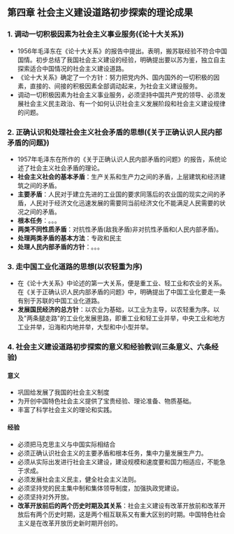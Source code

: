 ## 第四章 社会主义建设道路初步探索的理论成果
### 1. 调动一切积极因素为社会主义事业服务(《论十大关系》)
- 1956年毛泽东在《论十大关系》的报告中提出。表明，搬苏联经验不符合中国国情。初步总结了我国社会主义建设的经验，明确提出要以苏为鉴，独立自主探索适合中国情况的社会主义建设道路。
- 《论十大关系》确定了一个方针：努力把党内外、国内国外的一切积极的因素，直接的、间接的积极因素全部调动起来，为社会主义建设服务。
- 调动一切积极因素为社会主义事业服务，必须坚持中国共产党的领导、必须发展社会主义民主政治、有一个如何认识社会主义发展阶段和社会主义建设规律的问题。

### 2. 正确认识和处理社会主义社会矛盾的思想(《关于正确认识人民内部矛盾的问题》)
- 1957年毛泽东在所作的《关于正确认识人民内部矛盾的问题》的报告，系统论述了社会主义社会矛盾的理论。
- **社会主义社会的基本矛盾**：生产关系和生产力之间的矛盾，上层建筑和经济建筑之间的矛盾。
- **主要矛盾**：人民对于建立先进的工业国的要求同落后的农业国的现实之间的矛盾，人民对于经济文化迅速发展的需要同当前经济文化不能满足人民需要的状况之间的矛盾。
- **根本任务**：。。。
- **两类不同性质矛盾**：对抗性矛盾(敌我矛盾)非对抗性矛盾和(人民内部矛盾)。
- **处理两类矛盾的基本方法**：专政和民主
- **处理人民内部矛盾的方针**：。。。

### 3. 走中国工业化道路的思想(以农轻重为序)
- 在《论十大关系》中论述的第一大关系，便是重工业、轻工业和农业的关系。在《关于正确认识人民内部矛盾的问题》中，明确提出了中国工业化要走一条有别于苏联的中国工业化道路。
- **发展国民经济的总方针**：以农业为基础，以工业为主导，以农轻重为序。以及"两条腿走路"的工业化发展思路，即重工业和轻工业并举，中央工业和地方工业并举，沿海和内地并举，大型和中小型并举。

### 4. 社会主义建设道路初步探索的意义和经验教训(三条意义、六条经验)
#### 意义
- 巩固给发展了我国的社会主义制度
- 为开创中国特色社会主义提供了宝贵经验、理论准备、物质基础。
- 丰富了科学社会主义的理论和实践。
#### 经验
- 必须把马克思主义与中国实际相结合
- 必须正确认识社会主义的主要矛盾和根本任务，集中力量发展生产力。
- 必须从实际出发进行社会主义建设，建设规模和速度要和国力相适应，不能急于求成。
- 必须发展社会主义民主，健全社会主义法则。
- 必须坚持党的民主集中制和集体领导制度，加强执政党建设。
- 必须坚持对外开放。
$\qquad$
- **改革开放前后的两个历史时期及其关系**：社会主义建设有改革开放前和改革开放后有两个历史时期，这是两个相互联系又有重大区别的时期。中国特色社会主义是在改革开放历史新时期开创的。
